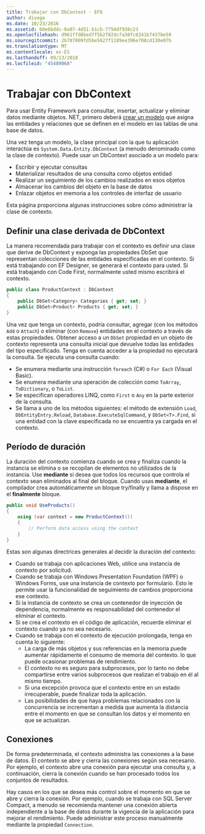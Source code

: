 ```yaml
---
title: Trabajar con DbContext - EF6
author: divega
ms.date: 10/23/2016
ms.assetid: b0e6bddc-8a87-4d51-b1cb-7756df938c23
ms.openlocfilehash: d961ffd8bed7f5b2f82dcfa30fc0241b7437be50
ms.sourcegitcommit: 2b787009fd5be5627f1189ee396e708cd130e07b
ms.translationtype: MT
ms.contentlocale: es-ES
ms.lasthandoff: 09/13/2018
ms.locfileid: "45489068"
---
```

# <a name="working-with-dbcontext"></a>Trabajar con DbContext

Para usar Entity Framework para consultar, insertar, actualizar y eliminar datos mediante objetos. NET, primero deberá [crear un modelo](~/ef6/modeling/index.md) que asigna las entidades y relaciones que se definen en el modelo en las tablas de una base de datos.

Una vez tenga un modelo, la clase principal con la que tu aplicación interactúa es `System.Data.Entity.DbContext` (a menudo denominado como la clase de contexto). Puede usar un DbContext asociado a un modelo para:
- Escribir y ejecutar consultas   
- Materializar resultados de una consulta como objetos entidad
- Realizar un seguimiento de los cambios realizados en esos objetos
- Almacenar los cambios del objeto en la base de datos
- Enlazar objetos en memoria a los controles de interfaz de usuario

Esta página proporciona algunas instrucciones sobre cómo administrar la clase de contexto.  

## <a name="defining-a-dbcontext-derived-class"></a>Definir una clase derivada de DbContext  

La manera recomendada para trabajar con el contexto es definir una clase que derive de DbContext y exponga las propiedades DbSet que representan colecciones de las entidades especificadas en el contexto. Si está trabajando con EF Designer, se generará el contexto para usted. Si está trabajando con Code First, normalmente usted mismo escribirá el contexto.  

``` csharp
public class ProductContext : DbContext
{
    public DbSet<Category> Categories { get; set; }
    public DbSet<Product> Products { get; set; }
}
```  

Una vez que tenga un contexto, podría consultar, agregar (con los métodos `Add` o `Attach`) o eliminar (con `Remove`) entidades en el contexto a través de estas propiedades. Obtener acceso a un `DbSet` propiedad en un objeto de contexto representa una consulta inicial que devuelve todas las entidades del tipo especificado. Tenga en cuenta acceder a la propiedad no ejecutará la consulta. Se ejecuta una consulta cuando:  

- Se enumera mediante una instrucción `foreach` (C#) o `For Each` (Visual Basic).  
- Se enumera mediante una operación de colección como `ToArray`, `ToDictionary`, o `ToList`.  
- Se especifican operadores LINQ, como `First` o `Any` en la parte exterior de la consulta.  
- Se llama a uno de los métodos siguientes: el método de extensión `Load`, `DbEntityEntry.Reload`, `Database.ExecuteSqlCommand`, y `DbSet<T>.Find`, si una entidad con la clave especificada no se encuentra ya cargada en el contexto.  

## <a name="lifetime"></a>Período de duración  

La duración del contexto comienza cuando se crea y finaliza cuando la instancia se elimina o se recopilan de elementos no utilizados de la instancia. Use **mediante** si desea que todos los recursos que controla el contexto sean eliminados al final del bloque. Cuando usas **mediante**, el compilador crea automáticamente un bloque try/finally y llama a dispose en el **finalmente** bloque.  

``` csharp
public void UseProducts()
{
    using (var context = new ProductContext())
    {     
        // Perform data access using the context
    }
}
```  

Estas son algunas directrices generales al decidir la duración del contexto:  

- Cuando se trabaja con aplicaciones Web, utilice una instancia de contexto por solicitud.  
- Cuando se trabaja con Windows Presentation Foundation (WPF) o Windows Forms, use una instancia de contexto por formulario. Esto le permite usar la funcionalidad de seguimiento de cambios proporciona ese contexto.  
- Si la instancia de contexto se crea un contenedor de inyección de dependencia, normalmente es responsabilidad del contenedor el eliminar el contexto.
- Si se crea el contexto en el código de aplicación, recuerde eliminar el contexto cuando ya no sea necesario.  
- Cuando se trabaja con el contexto de ejecución prolongada, tenga en cuenta lo siguiente:  
    - La carga de más objetos y sus referencias en la memoria puede aumentar rápidamente el consumo de memoria del contexto. lo que puede ocasionar problemas de rendimiento.  
    - El contexto no es seguro para subprocesos, por lo tanto no debe compartirse entre varios subprocesos que realizan el trabajo en él al mismo tiempo.
    - Si una excepción provoca que el contexto entre en un estado irrecuperable, puede finalizar toda la aplicación.  
    - Las posibilidades de que haya problemas relacionados con la concurrencia se incrementan a medida que aumenta la distancia entre el momento en que se consultan los datos y el momento en que se actualizan.  

## <a name="connections"></a>Conexiones  

De forma predeterminada, el contexto administra las conexiones a la base de datos. El contexto se abre y cierra las conexiones según sea necesario. Por ejemplo, el contexto abre una conexión para ejecutar una consulta y, a continuación, cierra la conexión cuando se han procesado todos los conjuntos de resultados.  

Hay casos en los que se desea más control sobre el momento en que se abre y cierra la conexión. Por ejemplo, cuando se trabaja con SQL Server Compact, a menudo se recomienda mantener una conexión abierta independiente a la base de datos durante la vigencia de la aplicación para mejorar el rendimiento. Puede administrar este proceso manualmente mediante la propiedad `Connection`.  
